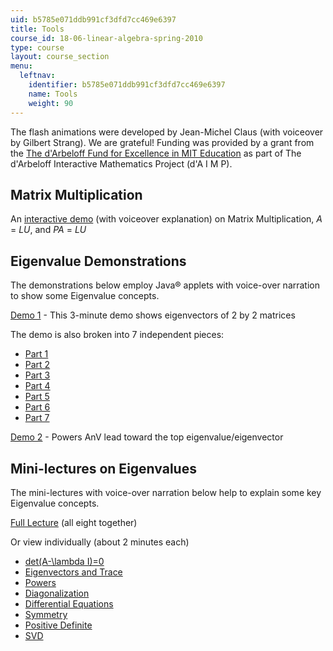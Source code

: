 ```yaml
---
uid: b5785e071ddb991cf3dfd7cc469e6397
title: Tools
course_id: 18-06-linear-algebra-spring-2010
type: course
layout: course_section
menu:
  leftnav:
    identifier: b5785e071ddb991cf3dfd7cc469e6397
    name: Tools
    weight: 90
---
```


The flash animations were developed by Jean-Michel Claus (with voiceover by Gilbert Strang). We are grateful! Funding was provided by a grant from the [The d'Arbeloff Fund for Excellence in MIT Education](http://web.mit.edu/newsoffice/2000/darbeloff-1025.html) as part of The d'Arbeloff Interactive Mathematics Project (d'A I M P).

Matrix Multiplication
---------------------

An [interactive demo](/ans7870/18/18.06/tools/Applets_sound/uropmovie.html) (with voiceover explanation) on Matrix Multiplication, _A_ = _LU_, and _PA_ = _LU_

Eigenvalue Demonstrations
-------------------------

The demonstrations below employ Java® applets with voice-over narration to show some Eigenvalue concepts.

[Demo 1](/ans7870/18/18.06/tools/Applets_sound_all/eigen_sound_all.html) - This 3-minute demo shows eigenvectors of 2 by 2 matrices

The demo is also broken into 7 independent pieces:

*   [Part 1](/ans7870/18/18.06/tools/Applets_sound/eigen_sound_1.html)
*   [Part 2](/ans7870/18/18.06/tools/Applets_sound/eigen_sound_2.html)
*   [Part 3](/ans7870/18/18.06/tools/Applets_sound/eigen_sound_3.html)
*   [Part 4](/ans7870/18/18.06/tools/Applets_sound/eigen_sound_4.html)
*   [Part 5](/ans7870/18/18.06/tools/Applets_sound/eigen_sound_5.html)
*   [Part 6](/ans7870/18/18.06/tools/Applets_sound/eigen_sound_6.html)
*   [Part 7](/ans7870/18/18.06/tools/Applets_sound/eigen_sound_7.html)

[Demo 2](/ans7870/18/18.06/tools/Power_method/power_method_flash.html) - Powers AnV lead toward the top eigenvalue/eigenvector

Mini-lectures on Eigenvalues
----------------------------

The mini-lectures with voice-over narration below help to explain some key Eigenvalue concepts.

[Full Lecture](/ans7870/18/18.06/tools/all/eigen_lecture_all.html) (all eight together)

Or view individually (about 2 minutes each)

*   [det(A-\\lambda I)=0](/ans7870/18/18.06/tools/individual/eigen_lecture_1.html)
*   [Eigenvectors and Trace](/ans7870/18/18.06/tools/individual/eigen_lecture_2.html)
*   [Powers](/ans7870/18/18.06/tools/individual/eigen_lecture_3.html)
*   [Diagonalization](/ans7870/18/18.06/tools/individual/eigen_lecture_4.html)
*   [Differential Equations](/ans7870/18/18.06/tools/individual/eigen_lecture_5.html)
*   [Symmetry](/ans7870/18/18.06/tools/individual/eigen_lecture_6.html)
*   [Positive Definite](/ans7870/18/18.06/tools/individual/eigen_lecture_7.html)
*   [SVD](/ans7870/18/18.06/tools/individual/eigen_lecture_8.html)